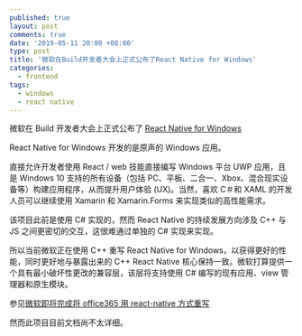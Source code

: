 ```yaml
---
published: true
layout: post
comments: true
date: '2019-05-11 20:00 +08:00'
type: post
title: '微软在Build开发者大会上正式公布了React Native for Windows'
categories:
  - frontend
tags:
  - windows
  - react native
---
```


微软在 Build 开发者大会上正式公布了 [React Native for Windows](https://github.com/Microsoft/react-native-windows)

React Native for Windows 开发的是原声的 Windows 应用。

直接允许开发者使用 React / web 技能直接编写 Windows 平台 UWP 应用，且是 Windows 10 支持的所有设备（包括 PC、平板、二合一、Xbox、混合现实设备等）构建应用程序，从而提升用户体验 (UX)。当然，喜欢 C＃和 XAML 的开发人员可以继续使用 Xamarin 和 Xamarin.Forms 来实现类似的高性能需求。

该项目此前是使用 C# 实现的，然而 React Native 的持续发展方向涉及 C++ 与 JS 之间更密切的交互，这很难通过单独的 C# 实现来实现。

所以当前微软正在使用 C++ 重写 React Native for Windows，以获得更好的性能，同时更好地与暴露出来的 C++ React Native 核心保持一致。微软打算提供一个具有最小破坏性更改的兼容层，该层将支持使用 C# 编写的现有应用、view 管理器和原生模块。

参见[微软即将完成将 office365 用 react-native 方式重写](https://blog.kazge.com/javascript/2018/06/16/zh-microsoft-rewritten-office365-in-react-native/)

然而此项目目前文档尚不太详细。
